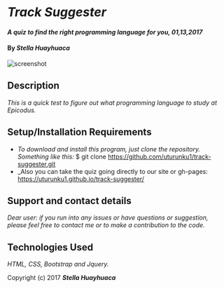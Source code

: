 # _Track Suggester_

#### _A quiz to find the right programming language for you, 01,13,2017_

#### By _**Stella Huayhuaca**_

![screenshot](img/language3.png)

## Description

_This is a quick test to figure out what programming language to study at Epicodus._

## Setup/Installation Requirements

* _To download and install this program, just clone the repository. Something like this:_
$ git clone https://github.com/uturunku1/track-suggester.git
* _Also you can take the quiz going directly to our site or gh-pages: https://uturunku1.github.io/track-suggester/

## Support and contact details

_Dear user: if you run into any issues or have questions or suggestion, please feel free to contact me or to make a contribution to the code._

## Technologies Used

_HTML, CSS, Bootstrap and Jquery._

Copyright (c) 2017 **_Stella Huayhuaca_**
